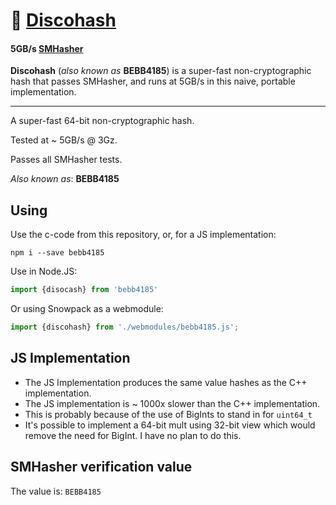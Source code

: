 # :city_sunrise: [Discohash](https://github.com/cris691/discohash)

#### **5GB/s** **[SMHasher](https://github.com/cris691/discohash/blob/master/Disco3.result.txt)** 

**Discohash** (*also known as* **BEBB4185**) is a super-fast non-cryptographic hash that passes SMHasher, and runs at 5GB/s in this naive, portable implementation.

------

A super-fast 64-bit non-cryptographic hash.

Tested at ~ 5GB/s @ 3Gz.

Passes all SMHasher tests. 

*Also known as*: **BEBB4185**

## Using

Use the c-code from this repository, or, for a JS implementation:

```console
npm i --save bebb4185
```

Use in Node.JS:

```js
import {disocash} from 'bebb4185'
```

Or using Snowpack as a webmodule:

```js
import {discohash} from './webmodules/bebb4185.js';
```

## JS Implementation

- The JS Implementation produces the same value hashes as the C++ implementation.
- The JS implementation is ~ 1000x slower than the C++ implementation.
- This is probably because of the use of BigInts to stand in for `uint64_t`
- It's possible to implement a 64-bit mult using 32-bit view which would remove the need for BigInt. I have no plan to do this.


## SMHasher verification value

The value is: `BEBB4185`


